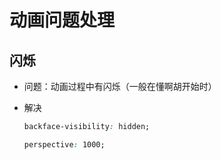# 动画问题处理

## 闪烁

*   问题：动画过程中有闪烁（一般在懂啊胡开始时）

*   解决

    ```css
    backface-visibility: hidden;

    perspective: 1000;
    ```
